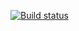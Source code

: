 [![Build status](https://ci.appveyor.com/api/projects/status/uk10wt57oxxpshw8/branch/master?svg=true)](https://ci.appveyor.com/project/Satura/aqa-2-2/branch/master)
